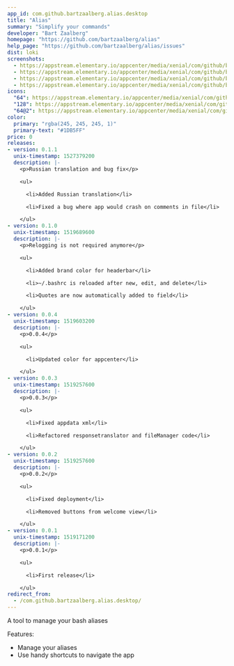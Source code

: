 ```yaml
---
app_id: com.github.bartzaalberg.alias.desktop
title: "Alias"
summary: "Simplify your commands"
developer: "Bart Zaalberg"
homepage: "https://github.com/bartzaalberg/alias"
help_page: "https://github.com/bartzaalberg/alias/issues"
dist: loki
screenshots:
  - https://appstream.elementary.io/appcenter/media/xenial/com/github/bartzaalberg.alias.desktop/D4A905ADB1025483EA29D70109D1B132/screenshots/image-1_orig.png
  - https://appstream.elementary.io/appcenter/media/xenial/com/github/bartzaalberg.alias.desktop/D4A905ADB1025483EA29D70109D1B132/screenshots/image-2_orig.png
  - https://appstream.elementary.io/appcenter/media/xenial/com/github/bartzaalberg.alias.desktop/D4A905ADB1025483EA29D70109D1B132/screenshots/image-3_orig.png
  - https://appstream.elementary.io/appcenter/media/xenial/com/github/bartzaalberg.alias.desktop/D4A905ADB1025483EA29D70109D1B132/screenshots/image-4_orig.png
icons:
  "64": https://appstream.elementary.io/appcenter/media/xenial/com/github/bartzaalberg.alias.desktop/D4A905ADB1025483EA29D70109D1B132/icons/64x64/com.github.bartzaalberg.alias_com.github.bartzaalberg.alias.png
  "128": https://appstream.elementary.io/appcenter/media/xenial/com/github/bartzaalberg.alias.desktop/D4A905ADB1025483EA29D70109D1B132/icons/128x128/com.github.bartzaalberg.alias_com.github.bartzaalberg.alias.png
  "64@2": https://appstream.elementary.io/appcenter/media/xenial/com/github/bartzaalberg.alias.desktop/D4A905ADB1025483EA29D70109D1B132/icons/64x64@2/com.github.bartzaalberg.alias_com.github.bartzaalberg.alias.png
color:
  primary: "rgba(245, 245, 245, 1)"
  primary-text: "#1DB5FF"
price: 0
releases:
- version: 0.1.1
  unix-timestamp: 1527379200
  description: |-
    <p>Russian translation and bug fix</p>

    <ul>

      <li>Added Russian translation</li>

      <li>Fixed a bug where app would crash on comments in file</li>

    </ul>
- version: 0.1.0
  unix-timestamp: 1519689600
  description: |-
    <p>Relogging is not required anymore</p>

    <ul>

      <li>Added brand color for headerbar</li>

      <li>~/.bashrc is reloaded after new, edit, and delete</li>

      <li>Quotes are now automatically added to field</li>

    </ul>
- version: 0.0.4
  unix-timestamp: 1519603200
  description: |-
    <p>0.0.4</p>

    <ul>

      <li>Updated color for appcenter</li>

    </ul>
- version: 0.0.3
  unix-timestamp: 1519257600
  description: |-
    <p>0.0.3</p>

    <ul>

      <li>Fixed appdata xml</li>

      <li>Refactored responsetranslator and fileManager code</li>

    </ul>
- version: 0.0.2
  unix-timestamp: 1519257600
  description: |-
    <p>0.0.2</p>

    <ul>

      <li>Fixed deployment</li>

      <li>Removed buttons from welcome view</li>

    </ul>
- version: 0.0.1
  unix-timestamp: 1519171200
  description: |-
    <p>0.0.1</p>

    <ul>

      <li>First release</li>

    </ul>
redirect_from:
  - /com.github.bartzaalberg.alias.desktop/
---
```


<p>A tool to manage your bash aliases</p>
<p>Features:</p>
<ul>
  <li>Manage your aliases</li>
  <li>Use handy shortcuts to navigate the app</li>
</ul>